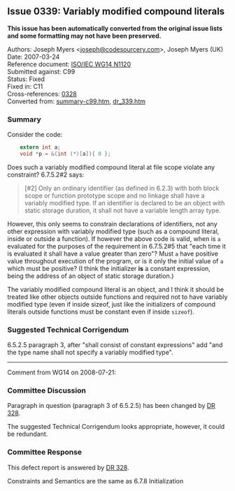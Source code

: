 ## Issue 0339: Variably modified compound literals

**This issue has been automatically converted from the original issue lists and some formatting may not have been preserved.**

Authors: Joseph Myers \<joseph@codesourcery.com\>, Joseph Myers (UK)  
Date: 2007-03-24  
Reference document: [ISO/IEC WG14 N1120](https://www.open-std.org/jtc1/sc22/wg14/www/docs/n1220.htm)  
Submitted against: C99  
Status: Fixed  
Fixed in: C11  
Cross-references: [0328](issue0328.md)  
Converted from: [summary-c99.htm](https://www.open-std.org/jtc1/sc22/wg14/www/docs/summary-c99.htm), [dr_339.htm](https://www.open-std.org/jtc1/sc22/wg14/www/docs/dr_339.htm)

### Summary

Consider the code:

```c
    extern int a;
    void *p = &(int (*)[a]){ 0 };
```

Does such a variably modified compound literal at file scope violate any
constraint? 6.7.5.2#2 says:

> \[#2\] Only an ordinary identifier (as defined in 6.2.3) with both block scope
> or function prototype scope and no linkage shall have a variably modified type.
> If an identifier is declared to be an object with static storage duration, it
> shall not have a variable length array type.

However, this only seems to constrain declarations of identifiers, not any other
expression with variably modified type (such as a compound literal, inside or
outside a function). If however the above code is valid, when is `a` evaluated
for the purposes of the requirement in 6.7.5.2#5 that "each time it is evaluated
it shall have a value greater than zero"? Must `a` have positive value
throughout execution of the program, or is it only the initial value of `a`
which must be positive? (I think the initializer **is** a constant expression,
being the address of an object of static storage duration.)

The variably modified compound literal is an object, and I think it should be
treated like other objects outside functions and required not to have variably
modified type (even if inside sizeof, just like the initializers of compound
literals outside functions must be constant even if inside `sizeof`).

### Suggested Technical Corrigendum

6.5.2.5 paragraph 3, after "shall consist of constant expressions" add "and the
type name shall not specify a variably modified type".

---

Comment from WG14 on 2008-07-21:

### Committee Discussion

Paragraph in question (paragraph 3 of 6.5.2.5) has been changed by [DR
328](issue0328.md).

The suggested Technical Corrigendum looks appropriate, however, it could be
redundant.

### Committee Response

This defect report is answered by [DR 328](issue0328.md).

Constraints and Semantics are the same as 6.7.8 Initialization
